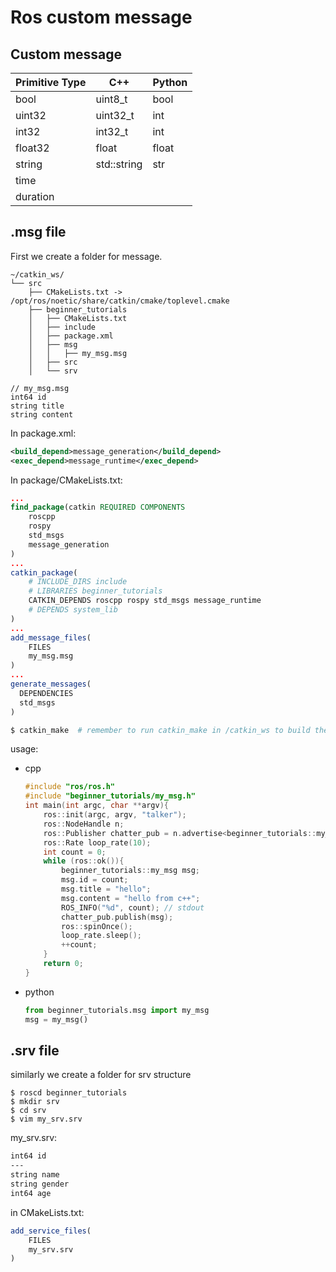 # Ros custom message
## Custom message
|  Primitive Type   | C++ | Python |
|  ---------------  | --- | ------ |
| bool  | uint8_t | bool |
| uint32  | uint32_t | int |
| int32  | int32_t | int |
| float32  | float | float |
| string  | std::string | str |
| time  |  ||
| duration  |  ||


## .msg file
First we create a folder for message.
```
~/catkin_ws/			
└── src				
    ├── CMakeLists.txt -> /opt/ros/noetic/share/catkin/cmake/toplevel.cmake 
    ├── beginner_tutorials
    │   ├── CMakeLists.txt
    │   ├── include
    │   ├── package.xml		
    │   ├── msg		
    │   │   ├── my_msg.msg		
    │   ├── src		
    │   └── srv
```

```console
// my_msg.msg
int64 id
string title
string content
```
In package.xml:     
```xml 
<build_depend>message_generation</build_depend>
<exec_depend>message_runtime</exec_depend>
```

In package/CMakeLists.txt:
```cmake
...
find_package(catkin REQUIRED COMPONENTS
    roscpp
    rospy
    std_msgs
    message_generation
)
...
catkin_package(
    # INCLUDE_DIRS include
    # LIBRARIES beginner_tutorials
    CATKIN_DEPENDS roscpp rospy std_msgs message_runtime
    # DEPENDS system_lib
)
...
add_message_files(
    FILES
    my_msg.msg
)
...
generate_messages(
  DEPENDENCIES
  std_msgs
)
```
```bash
$ catkin_make  # remember to run catkin_make in /catkin_ws to build the message
```

usage:
- cpp
    ```cpp
    #include "ros/ros.h"
    #include "beginner_tutorials/my_msg.h"
    int main(int argc, char **argv){
        ros::init(argc, argv, "talker");
        ros::NodeHandle n;
        ros::Publisher chatter_pub = n.advertise<beginner_tutorials::my_msg>("chatter", 1000);
        ros::Rate loop_rate(10);
        int count = 0;
        while (ros::ok()){
            beginner_tutorials::my_msg msg;
            msg.id = count;
            msg.title = "hello";
            msg.content = "hello from c++";
            ROS_INFO("%d", count); // stdout
            chatter_pub.publish(msg);
            ros::spinOnce();
            loop_rate.sleep();
            ++count;
        }
        return 0;
    }
    ```
- python
    ```python
    from beginner_tutorials.msg import my_msg
    msg = my_msg()
    ```

## .srv file
similarly we create a folder for srv structure

```console
$ roscd beginner_tutorials
$ mkdir srv
$ cd srv
$ vim my_srv.srv
```

my_srv.srv:

```txt
int64 id
---
string name
string gender
int64 age
```

in CMakeLists.txt:
```cmake
add_service_files(
    FILES
    my_srv.srv
)
```